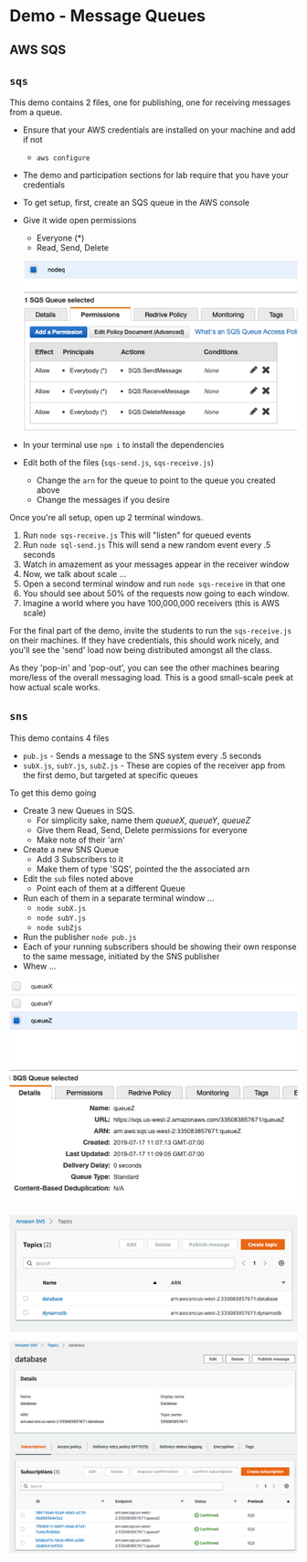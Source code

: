 # Demo - Message Queues

## AWS SQS

## `sqs`

This demo contains 2 files, one for publishing, one for receiving messages from a queue.

* Ensure that your AWS credentials are installed on your machine and add if not
  * `aws configure`
* The demo and participation sections for lab require that you have your credentials
* To get setup, first, create an SQS queue in the AWS console
* Give it wide open permissions
  * Everyone (*)
  * Read, Send, Delete
  
  ![Permissions](perms.png)

* In your terminal use `npm i` to install the dependencies
* Edit both of the files (`sqs-send.js`, `sqs-receive.js`)
  * Change the `arn` for the queue to point to the queue you created above
  * Change the messages if you desire 
 
 Once you're all setup, open up 2 terminal windows.
 
 1. Run `node sqs-receive.js`  This will "listen" for queued events
 1. Run `node sql-send.js`  This will send a new random event every .5 seconds
 1. Watch in amazement as your messages appear in the receiver window
 1. Now, we talk about scale ...
 1. Open a second terminal window and run `node sqs-receive` in that one
 1. You should see about 50% of the requests now going to each window.
 1. Imagine a world where you have 100,000,000 receivers (this is AWS scale)
 
 For the final part of the demo, invite the students to run the `sqs-receive.js` on their machines.  If they have credentials, this should work nicely, and you'll see the 'send' load now being distributed amongst all the class.  
 
 As they 'pop-in' and 'pop-out',  you can see the other machines bearing more/less of the overall messaging load. This is a good small-scale peek at how actual scale works.
 
 
## `sns`

This demo contains 4 files

* `pub.js` - Sends a message to the SNS system every .5 seconds
* `subX.js`, `subY.js`, `subZ.js` - These are copies of the receiver app from the first demo, but targeted at specific queues

To get this demo going
* Create 3 new Queues in SQS. 
  * For simplicity sake, name them *queueX*, *queueY*, *queueZ* 
  * Give them Read, Send, Delete permissions for everyone
  * Make note of their 'arn'
* Create a new SNS Queue
  * Add 3 Subscribers to it
  * Make them of type 'SQS', pointed the the associated arn
* Edit the `sub` files noted above
  * Point each of them at a different Queue
* Run each of them in a separate terminal window ...
  * `node subX.js`
  * `node subY.js`
  * `node subZjs`
* Run the publisher `node pub.js`
* Each of your running subscribers should be showing their own response to the same message, initiated by the SNS publisher
* Whew ...

![Queues](queues.png)

![Topics](topics.png)

![Subscriptions](subscriptions.png)
